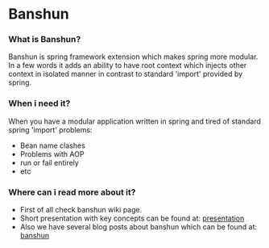 Banshun
=======

### What is Banshun?

Banshun is spring framework extension which makes spring more modular. In a few words it adds an ability to have root context which injects other context in isolated manner in contrast to standard 'import' provided by spring.

### When i need it?

When you have a modular application written in spring and tired of standard spring 'import' problems:
* Bean name clashes
* Problems with AOP
* run or fail entirely
* etc

### Where can i read more about it?

* First of all check banshun wiki page.
* Short presentation with key concepts can be found at: [presentation][presentation]
* Also we have several blog posts about banshun which can be found at: [banshun][gd_nested_blog]

[gd_nested_blog]: http://blog.griddynamics.com/search/label/Spring
[presentation]: https://docs.google.com/presentation/d/1ghwn1qazgXd0P1zSDTAjIV0WBax9HsxzdoXWDXNokps/edit
